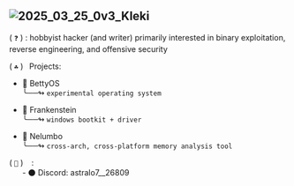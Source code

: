## ![2025_03_25_0v3_Kleki](https://github.com/user-attachments/assets/85f8dee5-c8ef-4809-b170-88089f53cf2f)

( `❓` ) : hobbyist hacker (and writer) primarily interested in binary exploitation, reverse engineering, and offensive security 

 
( `☘️` ) &ensp;Projects:  <br>
 - 🦢 BettyOS <br>
   ╰──↬ `experimental operating system`
 &nbsp;

 - 🧟 Frankenstein <br>
   ╰──↬ `windows bootkit + driver`
 &nbsp;

 - 🏮 Nelumbo <br>
   ╰──↬ `cross-arch, cross-platform memory analysis tool`
 &nbsp;

( `🔗` ) &ensp; :  <br>
  &nbsp; &nbsp; &nbsp;  - ⚫ Discord: astralo7__26809 <br>
  
